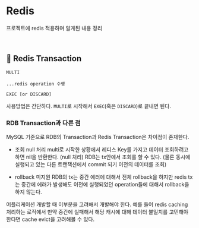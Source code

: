 # Redis

프로젝트에 redis 적용하며 알게된 내용 정리

<br>

## 📌 Redis Transaction

```
MULTI

...redis operation 수행

EXEC [or DISCARD]
```
사용방법은 간단하다. `MULTI`로 시작해서 `EXEC`(혹은 `DISCARD`)로 끝내면 된다.

### RDB Transaction과 다른 점

MySQL 기준으로 RDB의 Transaction과 Redis Transaction은 차이점이 존재한다.

- 조회 null 처리
multi로 시작한 상황에서 레디스 Key를 가지고 데이터 조회하려고 하면 nil을 반환한다. (null 처리)
RDB는 tx안에서 조회를 할 수 있다. 
(물론 동시에 실행되고 있는 다른 트랜잭션에서 commit 되기 이전의 데이터를 조회)

- rollback 미지원
RDB의 tx는 중간 에러에 대해서 전체 rollback을 하지만 redis tx는 중간에 에러가 발생해도 이전에 실행되었던 operation들에 대해서 rollback을 하지 않는다.

어플리케이션 개발할 때 이부분을 고려해서 개발해야 한다. 예를 들어 redis caching 처리하는 로직에서 만약 중간에 실패해서 해당 캐시에 대해 데이터 불일치를 고민해야 한다면 cache evict을 고려해볼 수 있다.